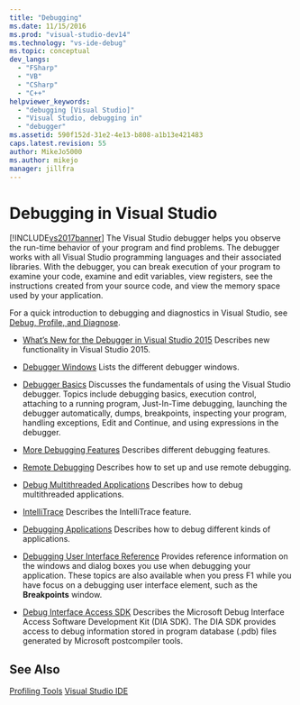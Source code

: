 ```yaml
---
title: "Debugging"
ms.date: 11/15/2016
ms.prod: "visual-studio-dev14"
ms.technology: "vs-ide-debug"
ms.topic: conceptual
dev_langs:
  - "FSharp"
  - "VB"
  - "CSharp"
  - "C++"
helpviewer_keywords:
  - "debugging [Visual Studio]"
  - "Visual Studio, debugging in"
  - "debugger"
ms.assetid: 590f152d-31e2-4e13-b808-a1b13e421483
caps.latest.revision: 55
author: MikeJo5000
ms.author: mikejo
manager: jillfra
---
```

# Debugging in Visual Studio
[!INCLUDE[vs2017banner](../includes/vs2017banner.md)]
The Visual Studio debugger helps you observe the run-time behavior of your program and find problems. The debugger works with all Visual Studio programming languages and their associated libraries. With the debugger, you can break execution of your program to examine your code, examine and edit variables, view registers, see the instructions created from your source code, and view the memory space used by your application.

 For a quick introduction to debugging and diagnostics in Visual Studio, see [Debug, Profile, and Diagnose](https://www.visualstudio.com/features/debugging-and-diagnostics-vs).

-   [What’s New for the Debugger in Visual Studio 2015](../debugger/what-s-new-for-the-debugger-in-visual-studio-2015.md) Describes new functionality in Visual Studio 2015.

-   [Debugger Windows](../debugger/debugger-windows.md) Lists the different debugger windows.

-   [Debugger Basics](../debugger/debugger-basics.md) Discusses the fundamentals of using the Visual Studio debugger. Topics include debugging basics, execution control, attaching to a running program, Just-In-Time debugging, launching the debugger automatically, dumps, breakpoints, inspecting your program, handling exceptions, Edit and Continue, and using expressions in the debugger.

-   [More Debugging Features](../debugger/more-debugging-features.md) Describes different debugging features.

-   [Remote Debugging](../debugger/remote-debugging.md) Describes how to set up and use remote debugging.

-   [Debug Multithreaded Applications](../debugger/debug-multithreaded-applications-in-visual-studio.md) Describes how to debug multithreaded applications.

-   [IntelliTrace](../debugger/intellitrace.md) Describes the IntelliTrace feature.

-   [Debugging Applications](../debugger/debugging-applications.md) Describes how to debug different kinds of  applications.

-   [Debugging User Interface Reference](../debugger/debugging-user-interface-reference.md) Provides reference information on the windows and dialog boxes you use when debugging your application. These topics are also available when you press F1 while you have focus on a debugging user interface element, such as the **Breakpoints** window.

-   [Debug Interface Access SDK](../debugger/debug-interface-access/debug-interface-access-sdk.md) Describes the Microsoft Debug Interface Access Software Development Kit (DIA SDK). The DIA SDK provides access to debug information stored in program database (.pdb) files generated by Microsoft postcompiler tools.

## See Also
 [Profiling Tools](../profiling/profiling-tools.md)
 [Visual Studio IDE](../ide/visual-studio-ide.md)
